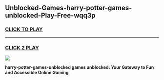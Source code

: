 
## Unblocked-Games-harry-potter-games-unblocked-Play-Free-wqq3p
<h3>
<a href="https://premium76.site?title=harry-potter-games-unblocked&ref=18A1">CLICK TO PLAY</a></h3>
<hr>

<h3>
<a href="https://premium76.site?title=harry-potter-games-unblocked&ref=18A1">CLICK 2 PLAY</a>
  
</h3>

<a href="https://premium76.site?title=harry-potter-games-unblocked&ref=18A1"><img src="https://clearcache.store/games.png"></a>


**harry-potter-games-unblocked games unblocked: Your Gateway to Fun and Accessible Online Gaming**
